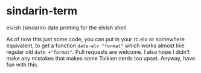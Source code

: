 # sindarin-term
elvish (sindarin) date printing for the elvish shell

As of now this just some code, you can put in your rc.elv or somewhere equivalent, to get a function `date-elv "format"` which works almost like regular old `date +"format"`. Pull requests are welcome. I also hope I didn't make any mistakes that makes some Tolkien nerds too upset. Anyway, have fun with this.
